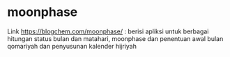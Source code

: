 # moonphase
Link https://blogchem.com/moonphase/ : berisi apliksi untuk berbagai hitungan status bulan dan matahari, moonphase dan penentuan awal bulan qomariyah dan penyusunan kalender hijriyah
